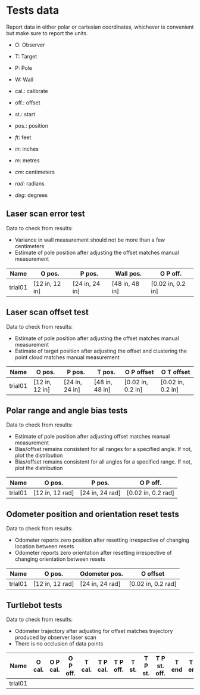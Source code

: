 Tests data
==========

Report data in either polar or cartesian coordinates, whichever is convenient but make sure to report the units.

- O: Observer
- T: Target
- P: Pole
- W: Wall

- cal.: calibrate
- off.: offset
- st.: start
- pos.: position

- _ft_: feet
- _in_: inches
- _m_: metres
- _cm_: centimeters
- _rad_: radians
- _deg_: degrees

Laser scan error test
---------------------

Data to check from results:
- Variance in wall measurement should not be more than a few centimeters
- Estimate of pole position after adjusting the offset matches manual measurement

| Name    | O pos.         | P pos.         | Wall pos.      | O P off.          |
| ---     | --             | --             | --             | --                |
| trial01 | [12 in, 12 in] | [24 in, 24 in] | [48 in, 48 in] | [0.02 in, 0.2 in] |

Laser scan offset test
----------------------

Data to check from results:
- Estimate of pole position after adjusting the offset matches manual measurement
- Estimate of target position after adjusting the offset and clustering the point cloud matches manual measurement

| Name    | O pos.         | P pos.         | T pos.         | O P offset        | O T offset        |
| ---     | --             | --             | --             | --                | --                |
| trial01 | [12 in, 12 in] | [24 in, 24 in] | [48 in, 48 in] | [0.02 in, 0.2 in] | [0.02 in, 0.2 in] |

Polar range and angle bias tests
--------------------------------

Data to check from results:
- Estimate of pole position after adjusting offset matches manual measurement
- Bias/offset remains consistent for all ranges for a specified angle. If not, plot the distribution
- Bias/offset remains consistent for all angles for a specified range. If not, plot the distribution

| Name    | O pos.          | P pos.          | O P off.           |
| ---     | --              | --              | --                 |
| trial01 | [12 in, 12 rad] | [24 in, 24 rad] | [0.02 in, 0.2 rad] |

Odometer position and orientation reset tests
---------------------------------------------

Data to check from results:
- Odometer reports zero position after resetting irrespective of changing location between resets
- Odometer reports zero orientation after resetting irrespective of changing orientation between resets

| Name    | O pos.          | Odometer pos.   | O offset           |
| ---     | --              | --              | --                 |
| trial01 | [12 in, 12 rad] | [24 in, 24 rad] | [0.02 in, 0.2 rad] |

Turtlebot tests
---------------

Data to check from results:
- Odometer trajectory after adjusting for offset matches trajectory produced by observer laser scan
- There is no occlusion of data points

| Name    | O cal. | O P cal. | O P off. | T cal. | T P cal. | T P off. | T st. | T P st. | T P st. off. | T end | T P end | T P end off. |
|-------  |------  |--------  |--------  |------  |--------  |--------  |-----  |-------  |------------  |-----  |-------  |------------  |
| trial01 |        |          |          |        |          |          |       |         |              |       |         |              |
